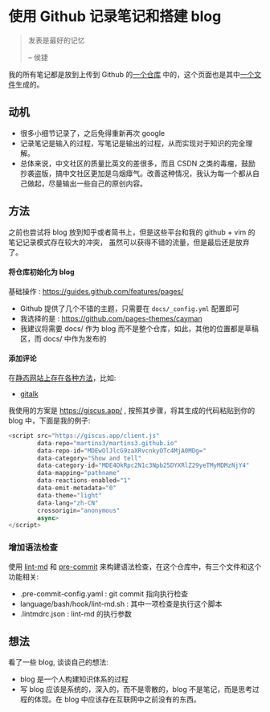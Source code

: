 # 使用 Github 记录笔记和搭建 blog

> 发表是最好的记忆
>
>   – 侯捷

我的所有笔记都是放到上传到 Github 的[一个仓库](https://github.com/Martins3/Martins3.github.io) 中的，这个页面也是其中[一个文件](https://github.com/Martins3/Martins3.github.io/blob/master/docs/setup-github-pages.md)生成的。

## 动机
- 很多小细节记录了，之后免得重新再次 google
- 记录笔记是输入的过程，写笔记是输出的过程，从而实现对于知识的完全理解。
- 总体来说，中文社区的质量比英文的差很多，而且 CSDN 之类的毒瘤，鼓励抄袭盗版，搞中文社区更加是乌烟瘴气。改善这种情况，我认为每一个都从自己做起，尽量输出一些自己的原创内容。

## 方法
之前也尝试将 blog 放到知乎或者简书上，但是这些平台和我的 github + vim 的笔记记录模式存在较大的冲突，
虽然可以获得不错的流量，但是最后还是放弃了。

#### 将仓库初始化为 blog
基础操作 : https://guides.github.com/features/pages/

- Github 提供了几个不错的主题，只需要在 `docs/_config.yml` 配置即可
- 我选择的是 : https://github.com/pages-themes/cayman
- 我建议将需要 docs/ 作为 blog 而不是整个仓库，如此，其他的位置都是草稿区，而 docs/ 中作为发布的

#### 添加评论
在[静态网站上存在各种方法](https://darekkay.com/blog/static-site-comments/)，比如:
- [gitalk](https://github.com/gitalk/gitalk)

我使用的方案是 https://giscus.app/ , 按照其步骤，将其生成的代码粘贴到你的 blog 中，下面是我的例子:
```js
<script src="https://giscus.app/client.js"
        data-repo="martins3/martins3.github.io"
        data-repo-id="MDEwOlJlcG9zaXRvcnkyOTc4MjA0MDg="
        data-category="Show and tell"
        data-category-id="MDE4OkRpc2N1c3Npb25DYXRlZ29yeTMyMDMzNjY4"
        data-mapping="pathname"
        data-reactions-enabled="1"
        data-emit-metadata="0"
        data-theme="light"
        data-lang="zh-CN"
        crossorigin="anonymous"
        async>
</script>
```

### 增加语法检查
使用 [lint-md](https://github.com/lint-md/lint-md) 和 [pre-commit](https://pre-commit.com/) 来构建语法检查，在这个仓库中，有三个文件和这个功能相关:
- .pre-commit-config.yaml : git commit 指向执行检查
- language/bash/hook/lint-md.sh : 其中一项检查是执行这个脚本
- .lintmdrc.json : lint-md 的执行参数

## 想法
看了一些 blog, 谈谈自己的想法:
- blog 是一个人构建知识体系的过程
- 写 blog 应该是系统的，深入的，而不是零散的，blog 不是笔记，而是思考过程的体现。在 blog 中应该存在互联网中之前没有的东西。

<script src="https://giscus.app/client.js"
        data-repo="martins3/martins3.github.io"
        data-repo-id="MDEwOlJlcG9zaXRvcnkyOTc4MjA0MDg="
        data-category="Show and tell"
        data-category-id="MDE4OkRpc2N1c3Npb25DYXRlZ29yeTMyMDMzNjY4"
        data-mapping="pathname"
        data-reactions-enabled="1"
        data-emit-metadata="0"
        data-theme="light"
        data-lang="zh-CN"
        crossorigin="anonymous"
        async>
</script>
